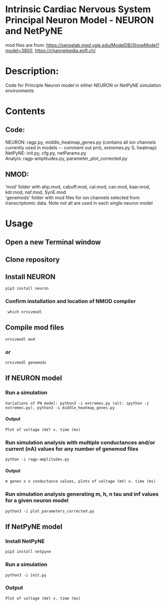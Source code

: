 # Intrinsic Cardiac Nervous System Principal Neuron Model -  NEURON and NetPyNE

mod files are from:
https://senselab.med.yale.edu/ModelDB/ShowModel?model=3800, https://channelpedia.epfl.ch/

# Description: 
Code for Principle Neuron model in either NEURON or NetPyNE simulation environments

# Contents
## Code:
  NEURON: ragp.py, middle_heatmap_genes.py (contains all ion channels currently used in models -- comment out prn), extremes.py (L heatmap)\
  NetPyNE: init.py, cfg.py, netParams.py\
  Analyis: ragp-amplitudes.py, parameter_plot_corrected.py
## NMOD:
  ‘mod’ folder with ahp.mod, cabuff.mod, cal.mod, can.mod, kaar.mod, kdr.mod, naf.mod, SynE.mod\
  'genemods' folder with mod files for ion channels selected from transcriptomic data. Note not all are used in each single neuron model

# Usage
## Open a new Terminal window
## Clone repository
## Install NEURON
    pip3 install neuron  
### Confirm installation and location of NMOD compiler
     which nrnivmodl 
## Compile mod files
    nrnivmodl mod
### or
    nrnivmodl genemods 
        
## If NEURON model
### Run a simulation
    Variations of PN model: python3 -i extremes.py (alt: ipython -i extremes.py), python3 -i middle_heatmap_genes.py
#### Output
    Plot of voltage (mV) v. time (ms)
### Run simulation analysis with multiple conductances and/or current (nA) values for any number of genemod files
    python -i ragp-amplitudes.py
#### Output
    m genes x n conductance values, plots of voltage (mV) v. time (ms)
### Run simulation analysis generating m, h, n tau and inf values for a given neuron model
    python3 -i plot_parameters_corrected.py
    
## If NetPyNE model
### Install NetPyNE
    pip3 install netpyne
### Run a simulation
    python3 -i init.py
### Output
    Plot of voltage (mV) v. time (ms)
